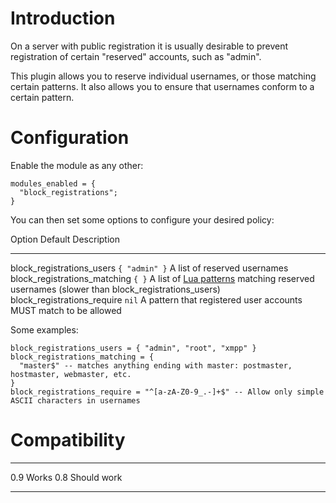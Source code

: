 Introduction
============

On a server with public registration it is usually desirable to prevent
registration of certain "reserved" accounts, such as "admin".

This plugin allows you to reserve individual usernames, or those
matching certain patterns. It also allows you to ensure that usernames
conform to a certain pattern.

Configuration
=============

Enable the module as any other:

    modules_enabled = {
      "block_registrations";
    }

You can then set some options to configure your desired policy:

  Option                           Default         Description
  -------------------------------- --------------- -------------------------------------------------------------------------------------------------------------------------------------------------
  block\_registrations\_users      `{ "admin" }`   A list of reserved usernames
  block\_registrations\_matching   `{ }`           A list of [Lua patterns](http://www.lua.org/manual/5.1/manual.html#5.4.1) matching reserved usernames (slower than block\_registrations\_users)
  block\_registrations\_require    `nil`           A pattern that registered user accounts MUST match to be allowed

Some examples:

    block_registrations_users = { "admin", "root", "xmpp" }
    block_registrations_matching = {
      "master$" -- matches anything ending with master: postmaster, hostmaster, webmaster, etc.
    }
    block_registrations_require = "^[a-zA-Z0-9_.-]+$" -- Allow only simple ASCII characters in usernames

Compatibility
=============

  ----- -------------
  0.9   Works
  0.8   Should work
  ----- -------------


